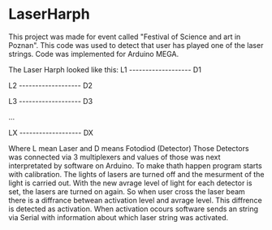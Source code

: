 # LaserHarph
This project was made for event called "Festival of Science and art in Poznan". This code was used to detect that user has played one of the laser strings.
Code was implemented for Arduino MEGA. 

The Laser Harph looked like this:
L1 ------------------- D1

L2 ------------------- D2

L3 ------------------- D3

...

LX ------------------- DX

Where L mean Laser and D means Fotodiod (Detector)
Those Detectors was connected via 3 multiplexers and values of those was next interpretated by software on Arduino.
To make thath happen program starts with calibration. The lights of lasers are turned off and the mesurment of the light is carried out.
With the new avrage level of light for each detector is set, the lasers are turned on again. 
So when user cross the laser beam there is a diffrance betwean activation level and avrage level. This diffrence is detected as activation.
When activation ocours software sends an string via Serial with information about which laser string was activated.
